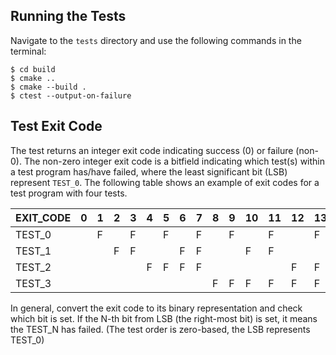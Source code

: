 ## Running the Tests
Navigate to the `tests` directory and use the following commands in the terminal:
```
$ cd build
$ cmake ..
$ cmake --build .
$ ctest --output-on-failure
```

## Test Exit Code
The test returns an integer exit code indicating success (0) or failure (non-0). The non-zero integer exit code is a bitfield indicating which test(s) within a test program has/have failed, where the least significant bit (LSB) represent `TEST_0`. The following table shows an example of exit codes for a test program with four tests.  

|EXIT_CODE  |0  |1  |2  |3  |4  |5  |6  |7  |8  |9  |10 |11 |12 |13 |14 |15 |
|-----------|---|---|---|---|---|---|---|---|---|---|---|---|---|---|---|---|
|TEST_0     |   |F  |   |F  |   |F  |   |F  |   |F  |   |F  |   |F  |   |F  |
|TEST_1     |   |   |F  |F  |   |   |F  |F  |   |   |F  |F  |   |   |F  |F  |
|TEST_2     |   |   |   |   |F  |F  |F  |F  |   |   |   |   |F  |F  |F  |F  |
|TEST_3     |   |   |   |   |   |   |   |   |F  |F  |F  |F  |F  |F  |F  |F  |

In general, convert the exit code to its binary representation and check which bit is set. If the N-th bit from LSB (the right-most bit) is set, it means the TEST_N has failed. (The test order is zero-based, the LSB represents TEST_0)